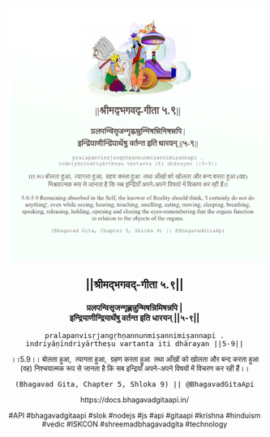 <img src="../../asset/BG_5_9.png"/>
<center><h2>||श्रीमद्‍भगवद्‍-गीता ५.९||</h2>
<h3>प्रलपन्विसृजन्गृह्णन्नुन्मिषन्निमिषन्नपि |<br/>इन्द्रियाणीन्द्रियार्थेषु वर्तन्त इति धारयन् ||५-९||</h3>
<pre>pralapanvisṛjangṛhṇannunmiṣannimiṣannapi .<br/>indriyāṇīndriyārtheṣu vartanta iti dhārayan ||5-9||</pre>
<p>।।5.9।। बोलता हुआ,  त्यागता हुआ,  ग्रहण करता हुआ  तथा आँखों को खोलता और बन्द करता हुआ (वह) निश्चयात्मक रूप से जानता है कि सब इन्द्रियाँ अपने-अपने विषयों में विचरण कर रही हैं।।</p>
<pre>(Bhagavad Gita, Chapter 5, Shloka 9) || @BhagavadGitaApi</pre><p>https://docs.bhagavadgitaapi.in/</p><p>#API #bhagavadgitaapi #slok #nodejs #js #api #gitaapi #krishna #hinduism #vedic #ISKCON #shreemadbhagavadgita #technology</p></center>